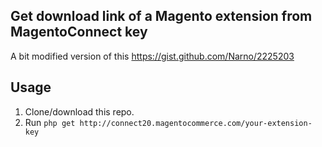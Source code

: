 ## Get download link of a Magento extension from MagentoConnect key

A bit modified version of this https://gist.github.com/Narno/2225203

## Usage

1. Clone/download this repo.
2. Run `php get http://connect20.magentocommerce.com/your-extension-key`
